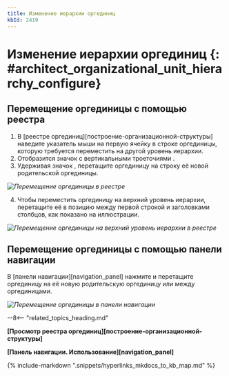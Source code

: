 ```yaml
---
title: Изменение иерархии оргединиц
kbId: 2419
---
```


# Изменение иерархии оргединиц {: #architect_organizational_unit_hierarchy_configure}

## Перемещение оргединицы с помощью реестра

1. В [реестре оргединиц][построение-организационной-структуры] наведите указатель мыши на первую ячейку в строке оргединицы, которую требуется переместить на другой уровень иерархии.
2. Отобразится значок с вертикальными троеточиями *‌*.
3. Удерживая значок *‌*, перетащите оргединицу на строку её новой родительской оргединицы.

_![Перемещение оргединицы в реестре](https://kb.comindware.ru/assets/organizational_structure_modeling_moving_unit_in_registry.png)_

4. Чтобы переместить оргединицу на верхний уровень иерархии, перетащите её в позицию между первой строкой и заголовками столбцов, как показано на иллюстрации.

_![Перемещение оргединицы на верхний уровень иерархии в реестре](https://kb.comindware.ru/assets/organizational_structure_modeling_moving_unit_in_registry_top_level.png)_

## Перемещение оргединицы с помощью панели навигации

В [панели навигации][navigation_panel] нажмите и перетащите оргединицу на её новую родительскую оргединицу или между оргединицами.

_![Перемещение оргединицы в панели навигации](https://kb.comindware.ru/assets/organizational_structure_modeling_moving_unit_in_navigation.png)_

--8<-- "related_topics_heading.md"

**[Просмотр реестра оргединиц][построение-организационной-структуры]**

**[Панель навигации. Использование][navigation_panel]**

{% include-markdown ".snippets/hyperlinks_mkdocs_to_kb_map.md" %}
